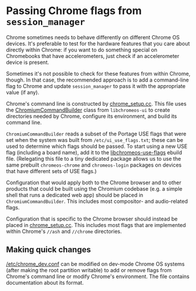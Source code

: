 # Passing Chrome flags from `session_manager`

Chrome sometimes needs to behave differently on different Chrome OS devices.
It's preferable to test for the hardware features that you care about directly
within Chrome: if you want to do something special on Chromebooks that have
accelerometers, just check if an accelerometer device is present.

Sometimes it's not possible to check for these features from within Chrome,
though. In that case, the recommended approach is to add a command-line flag to
Chrome and update `session_manager` to pass it with the appropriate value (if
any).

Chrome's command line is constructed by [chrome_setup.cc]. This file uses the
[ChromiumCommandBuilder] class from `libchromeos-ui` to create directories
needed by Chrome, configure its environment, and build its command line.

`ChromiumCommandBuilder` reads a subset of the Portage USE flags that were set
when the system was built from `/etc/ui_use_flags.txt`; these can be used to
determine which flags should be passed. To start using a new USE flag (including
a board name), add it to the [libchromeos-use-flags] ebuild file. (Relegating
this file to a tiny dedicated package allows us to use the same prebuilt
`chromeos-chrome` and `chromeos-login` packages on devices that have different
sets of USE flags.)

Configuration that would apply both to the Chrome browser and to other products
that could be built using the Chromium codebase (e.g. a simple shell that runs a
dedicated web app) should be placed in `ChromiumCommandBuilder`. This includes
most compositor- and audio-related flags.

Configuration that is specific to the Chrome browser should instead be placed in
[chrome_setup.cc]. This includes most flags that are implemented within Chrome's
`//ash` and `//chrome` directories.

## Making quick changes

[/etc/chrome_dev.conf] can be modified on dev-mode Chrome OS systems (after
making the root partition writable) to add or remove flags from Chrome's command
line or modify Chrome's environment. The file contains documentation about its
format.

[chrome_setup.cc]: ../chrome_setup.cc
[ChromiumCommandBuilder]: https://chromium.googlesource.com/chromiumos/platform2/+/master/libchromeos-ui/chromeos/ui/chromium_command_builder.h
[libchromeos-use-flags]: https://chromium.googlesource.com/chromiumos/overlays/chromiumos-overlay/+/master/chromeos-base/libchromeos-use-flags/libchromeos-use-flags-0.0.1.ebuild
[/etc/chrome_dev.conf]: ../chrome_dev.conf
